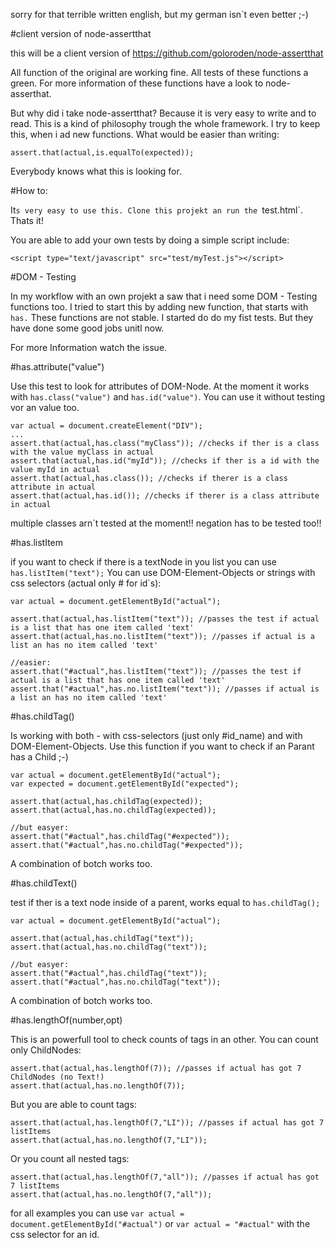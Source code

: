 sorry for that terrible written english, but my german isn`t even better ;-)


#client version of node-assertthat

this will be a client version of 
https://github.com/goloroden/node-assertthat

All function of the original are working fine. All tests of these functions a green. 
For more information of these functions have a look to node-asserthat.

But why did i take node-assertthat? Because it is very easy to write and to read. This is a kind of philosophy trough the whole framework.
I try to keep this, when i ad new functions. What would be easier than writing:
```
assert.that(actual,is.equalTo(expected));
```
Everybody knows what this is looking for.


#How to:

It`s very easy to use this. Clone this projekt an run the `test.html`.
Thats it!

You are able to add your own tests by doing a simple script include:
 ```
<script type="text/javascript" src="test/myTest.js"></script>
```

#DOM - Testing

In my workflow with an own projekt a saw that i need some DOM - Testing functions too. 
I tried to start this by adding new function, that starts with `has.` These functions are not stable. I started do do my fist tests.
But they have done some good jobs unitl now.

For more Information watch the issue.

#has.attribute("value")

Use this test to look for attributes of DOM-Node.
At the moment it works with `has.class("value")` and `has.id("value")`. You can use it without testing vor an value too.
```
var actual = document.createElement("DIV");
...
assert.that(actual,has.class("myClass")); //checks if ther is a class with the value myClass in actual
assert.that(actual,has.id("myId")); //checks if ther is a id with the value myId in actual
assert.that(actual,has.class()); //checks if therer is a class attribute in actual
assert.that(actual,has.id()); //checks if therer is a class attribute in actual
```

multiple classes arn`t tested at the moment!!
negation has to be tested too!!

#has.listItem

if you want to check if there is a textNode in you list you can use `has.listItem("text");`
You can use DOM-Element-Objects or strings with css selectors (actual only # for id`s):
```
var actual = document.getElementById("actual");

assert.that(actual,has.listItem("text")); //passes the test if actual is a list that has one item called 'text'
assert.that(actual,has.no.listItem("text")); //passes if actual is a list an has no item called 'text'

//easier:
assert.that("#actual",has.listItem("text")); //passes the test if actual is a list that has one item called 'text'
assert.that("#actual",has.no.listItem("text")); //passes if actual is a list an has no item called 'text'
```

#has.childTag()


Is working with both - with css-selectors (just only #id_name) and with DOM-Element-Objects.
Use this function if you want to check if an Parant has a Child ;-)

```
var actual = document.getElementById("actual");
var expected = document.getElementById("expected");

assert.that(actual,has.childTag(expected));
assert.that(actual,has.no.childTag(expected));

//but easyer:
assert.that("#actual",has.childTag("#expected"));
assert.that("#actual",has.no.childTag("#expected"));
```

A combination of botch works too.

#has.childText()

test if ther is a text node inside of a parent, works equal to `has.childTag();`
```
var actual = document.getElementById("actual");

assert.that(actual,has.childTag("text"));
assert.that(actual,has.no.childTag("text"));

//but easyer:
assert.that("#actual",has.childTag("text"));
assert.that("#actual",has.no.childTag("text"));
```

A combination of botch works too.

#has.lengthOf(number,opt)

This is an powerfull tool to check counts of tags in an other.
You can count only ChildNodes:
```
assert.that(actual,has.lengthOf(7)); //passes if actual has got 7 ChildNodes (no Text!)
assert.that(actual,has.no.lengthOf(7));
```

But you are able to count tags:
```
assert.that(actual,has.lengthOf(7,"LI")); //passes if actual has got 7 listItems
assert.that(actual,has.no.lengthOf(7,"LI"));
```
Or you count all nested tags:
```
assert.that(actual,has.lengthOf(7,"all")); //passes if actual has got 7 listItems
assert.that(actual,has.no.lengthOf(7,"all"));
```
for all examples you can use `var actual = document.getElementById("#actual")` or `var actual = "#actual"` with the css 
selector for an id.
